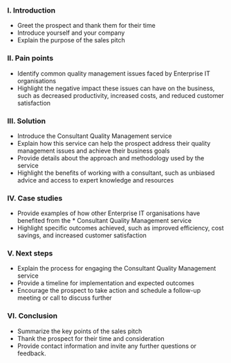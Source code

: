 ### I. Introduction

* Greet the prospect and thank them for their time
* Introduce yourself and your company
* Explain the purpose of the sales pitch

### II. Pain points

* Identify common quality management issues faced by Enterprise IT organisations
* Highlight the negative impact these issues can have on the business, such as decreased productivity, increased costs, and reduced customer satisfaction

### III. Solution

* Introduce the Consultant Quality Management service
* Explain how this service can help the prospect address their quality management issues and achieve their business goals
* Provide details about the approach and methodology used by the service
* Highlight the benefits of working with a consultant, such as unbiased advice and access to expert knowledge and resources

### IV. Case studies

* Provide examples of how other Enterprise IT organisations have benefited from the * Consultant Quality Management service
* Highlight specific outcomes achieved, such as improved efficiency, cost savings, and increased customer satisfaction

### V. Next steps

* Explain the process for engaging the Consultant Quality Management service
* Provide a timeline for implementation and expected outcomes
* Encourage the prospect to take action and schedule a follow-up meeting or call to discuss further

### VI. Conclusion

* Summarize the key points of the sales pitch
* Thank the prospect for their time and consideration
* Provide contact information and invite any further questions or feedback.